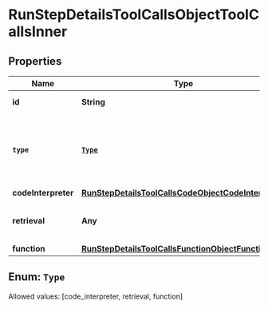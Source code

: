 

# RunStepDetailsToolCallsObjectToolCallsInner


## Properties

Name | Type | Description | Notes
------------ | ------------- | ------------- | -------------
**id** | **String** | The ID of the tool call object. | 
**`type`** | [**`Type`**](#`Type`) | The type of tool call. This is always going to be &#x60;code_interpreter&#x60; for this type of tool call. | 
**codeInterpreter** | [**RunStepDetailsToolCallsCodeObjectCodeInterpreter**](RunStepDetailsToolCallsCodeObjectCodeInterpreter.md) |  | 
**retrieval** | **Any** | For now, this is always going to be an empty object. | 
**function** | [**RunStepDetailsToolCallsFunctionObjectFunction**](RunStepDetailsToolCallsFunctionObjectFunction.md) |  | 


## Enum: `Type`
Allowed values: [code_interpreter, retrieval, function]




